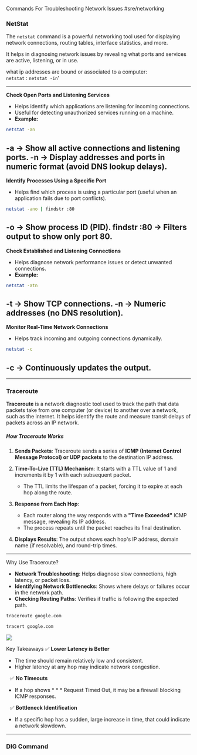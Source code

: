 Commands For Troubleshooting Network Issues
#sre/networking

### NetStat

The `netstat` command is a powerful networking tool used for displaying network connections, routing tables, interface statistics, and more. 

It helps in diagnosing network issues by revealing what ports and services are active, listening, or in use.

what ip addresses are bound or associated to a computer:  
`netstat` : `netstat -in`’

---
**Check Open Ports and Listening Services**
* Helps identify which applications are listening for incoming connections.
* Useful for detecting unauthorized services running on a machine.
* **Example:** 
```bash
netstat -an
```

-a → Show all active connections and listening ports.
-n → Display addresses and ports in numeric format (avoid DNS lookup delays).
---
**Identify Processes Using a Specific Port**
* Helps find which process is using a particular port (useful when an application fails due to port conflicts).
```bash
netstat -ano | findstr :80
```

-o → Show process ID (PID).
findstr :80 → Filters output to show only port 80.
---
**Check Established and Listening Connections**
* Helps diagnose network performance issues or detect unwanted connections.
* **Example:**
```bash
netstat -atn
```

-t → Show TCP connections.
-n → Numeric addresses (no DNS resolution).
---
**Monitor Real-Time Network Connections**
* Helps track incoming and outgoing connections dynamically.
```bash
netstat -c
```

-c → Continuously updates the output.
---
---
### Traceroute

**Traceroute** is a network diagnostic tool used to track the path that data packets take from one computer (or device) to another over a network, such as the internet. It helps identify the route and measure transit delays of packets across an IP network.

##### How Traceroute Works

1) **Sends Packets**: Traceroute sends a series of **ICMP (Internet Control Message Protocol) or UDP packets** to the destination IP address.

2) **Time-To-Live (TTL) Mechanism**: It starts with a TTL value of 1 and increments it by 1 with each subsequent packet.
   * The TTL limits the lifespan of a packet, forcing it to expire at each hop along the route.

3) **Response from Each Hop**:
   * Each router along the way responds with a **"Time Exceeded"** ICMP message, revealing its IP address.
   * The process repeats until the packet reaches its final destination.

4) **Displays Results**: The output shows each hop's IP address, domain name (if resolvable), and round-trip times.

---
Why Use Traceroute?
* **Network Troubleshooting**: Helps diagnose slow connections, high latency, or packet loss.
* **Identifying Network Bottlenecks**: Shows where delays or failures occur in the network path.
* **Checking Routing Paths**: Verifies if traffic is following the expected path.

```bash
traceroute google.com
```
```bash
tracert google.com
```

![](Commands%20For%20Troubleshooting%20Network%20Issues/Screenshot%202025-02-07%20at%206.55.06%E2%80%AFPM.png)

Key Takeaways
✅ **Lower Latency is Better**
* The time should remain relatively low and consistent.
* Higher latency at any hop may indicate network congestion.

⠀✅ **No Timeouts**
* If a hop shows * * * Request Timed Out, it may be a firewall blocking ICMP responses.

⠀✅ **Bottleneck Identification**
* If a specific hop has a sudden, large increase in time, that could indicate a network slowdown.
---
### DIG Command
